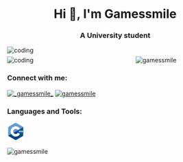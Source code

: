 <h1 align="center">Hi 👋, I'm Gamessmile</h1>
<h3 align="center">A University student</h3>

<img align="left" alt="coding" width="300" src=https://i.ibb.co/2ZyQvV2/ezgif-2-807073cf31.gif>
<h1 align="center">     </h1>
<img align="left" alt="coding" width="300" src=https://64.media.tumblr.com/ba8c705edd2bed0a28d9458811155d69/tumblr_onxkyoloha1w05w8zo1_500.gif></p>

<p align="left"> <img src="https://komarev.com/ghpvc/?username=gamessmile&label=Profile%20views&color=0e75b6&style=flat" alt="gamessmile" /> </p>

<h3 align="left">Connect with me:</h3>
<p align="left">
<a href="https://instagram.com/_gamessmile_" target="blank"><img align="center" src="https://raw.githubusercontent.com/rahuldkjain/github-profile-readme-generator/master/src/images/icons/Social/instagram.svg" alt="_gamessmile_" height="30" width="40" /></a>
<a href="https://www.youtube.com/c/gamessmile" target="blank"><img align="center" src="https://raw.githubusercontent.com/rahuldkjain/github-profile-readme-generator/master/src/images/icons/Social/youtube.svg" alt="gamessmile" height="30" width="40" /></a>
</p>

<h3 align="left">Languages and Tools:</h3>
<p align="left"> <a href="https://www.w3schools.com/cpp/" target="_blank" rel="noreferrer"> <img src="https://raw.githubusercontent.com/devicons/devicon/master/icons/cplusplus/cplusplus-original.svg" alt="cplusplus" width="40" height="40"/> </a> </p>

<p><img align="center" src="https://github-readme-stats.vercel.app/api/top-langs?username=gamessmile&show_icons=true&theme=dark&locale=en&layout=compact" alt="gamessmile" /></p>
